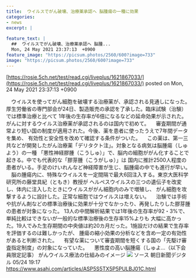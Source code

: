 ```yaml
---
title:  ウイルスでがん破壊、治療薬承認へ 脳腫瘍の一種に効果  
categories:
- news
excerpt: |
  
feature_text: |
  ##  ウイルスでがん破壊、治療薬承認へ 脳腫...
  Mon, 24 May 2021 23:37:13  +0900
feature_image: "https://picsum.photos/2560/600?image=733"
image: "https://picsum.photos/2560/600?image=733"
---
```


[https://rosie.5ch.net/test/read.cgi/liveplus/1621867033/](https://rosie.5ch.net/test/read.cgi/liveplus/1621867033/)
posted on Mon, 24 May 2021 23:37:13  +0900

<!--more-->

　ウイルスを使ってがん細胞を破壊する治療薬が、承認される見通しになった。 厚生労働省の専門部会が24日、製造販売の承認を了承した。臨床試験（治験）では標準治療と比べて 1年後の生存率が6倍になるなどの延命効果が示された。がんに対するウイルス治療薬が承認されるのは国内で初めて。 　審査期間が通常より短い国の制度が適用された。今後、薬を患者に使ったうえで7年間データを集め、 有効性と安全性を改めて確認する条件がついた。 　この薬は、第一三共などが開発したがん治療薬「デリタクト注」。対象となる病気は脳腫瘍（しゅよう）の一種 「悪性神経膠腫（こうしゅ）」で、脳内の細胞ががん化することで起きる。中でも代表的な「膠芽腫（こうがしゅ）」は 国内に推計2500人程度の患者がいる。手足のけいれんなど神経障害が生じ、脳腫瘍の中でも進行が早い。 　脳の腫瘍内に、特殊なウイルスを一定間隔で最大6回注入する。東京大医科学研究所の藤堂具紀（ともき）教授が ヘルペスウイルスの三つの遺伝子を改変し、体内に注入したときにウイルスががん細胞内のみで増殖し、 がん細胞を攻撃するように設計した。正常な細胞ではウイルスは増えない。 　治験では手術や抗がん剤などの標準治療後に効果が十分でなかったり、再発したりした膠芽腫の患者が対象になった。 13人の中間解析結果では1年後の生存率が92・3%で、単純比較はできないが一般的な標準治療後の生存率15%よりも 大幅に高かった。19人でみた生存期間の中央値は約20カ月だった。1施設だけの結果で生存率を評価するのは難しかったが、 腫瘍の縮小効果の分析などを含め一定の有効性があると判断された。 　有望な薬について審査期間を短くする国の「先駆け審査指定制度」の対象になっていた。 　悪性度の高い脳腫瘍（しゅよ…（以下会員限定記事） がんウイルス療法の仕組みのイメージ ![](https://www.asahicom.jp/articles/images/AS20210524002006_comm.jpg) ソース 朝日新聞デジタル 05/24 19:17 https://www.asahi.com/articles/ASP5S5TX5P5PULBJ01C.html
